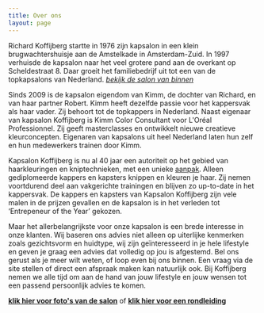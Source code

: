 ```yaml
---
title: Over ons
layout: page
---
```


Richard Koffijberg startte in 1976 zijn kapsalon in een klein brugwachtershuisje aan de Amstelkade in Amsterdam-Zuid. In 1997 verhuisde de kapsalon naar het veel grotere pand aan de overkant op Scheldestraat 8. Daar groeit het familiebedrijf uit tot een van de topkapsalons van Nederland.&nbsp;[*bekijk de salon van binnen*](https://www.google.nl/maps/uv?hl=nl&amp;pb=!1s0x47c609f52b889af9%3A0xa0d852e46cb77f93!2m19!2m2!1i80!2i80!3m1!2i20!16m13!1b1!2m2!1m1!1e1!2m2!1m1!1e3!2m2!1m1!1e5!2m2!1m1!1e4!3m1!7e115!4s%2Fmaps%2Fplace%2Fkoffijberg%2Bhair%2F%4052.3478303%2C4.8910038%2C3a%2C75y%2C278.21h%2C90t%2Fdata%3D*213m4*211e1*213m2*211srA0saFomM0IAAAQvxR2meQ*212e0*214m2*213m1*211s0x0%3A0xa0d852e46cb77f93!5skoffijberg%20hair%20-%20Google%20zoeken&amp;imagekey=!1e2!2srA0saFomM0IAAAQvxR2meQ&amp;sa=X&amp;ved=0ahUKEwiLzbDa4YLRAhVQdFAKHYRjAHYQoB8IjQEwEg)

Sinds 2009 is de kapsalon eigendom van Kimm, de dochter van Richard, en van haar partner Robert. Kimm heeft dezelfde passie voor het kappersvak als haar vader. Zij behoort tot de topkappers in Nederland. Naast eigenaar van kapsalon Koffijberg is Kimm Color Consultant voor L'Or&eacute;al Professionnel. Zij geeft masterclasses en ontwikkelt nieuwe creatieve kleurconcepten. Eigenaren van kapsalons uit heel Nederland laten hun zelf en hun medewerkers trainen door Kimm.

Kapsalon Koffijberg is nu al 40 jaar een autoriteit op het gebied van haarkleuringen en kniptechnieken, met een unieke [aanpak](/aanpak). Alleen gediplomeerde kappers en kapsters knippen en kleuren je haar. Zij nemen voortdurend deel aan vakgerichte trainingen en blijven zo up-to-date in het kappersvak. De kappers en kapsters van Kapsalon Koffijberg zijn vele malen in de prijzen gevallen en de kapsalon is in het verleden tot ‘Entrepeneur of the Year’ gekozen.

Maar het allerbelangrijkste voor onze kapsalon is een brede interesse in onze klanten. Wij baseren ons advies niet alleen op uiterlijke kenmerken zoals gezichtsvorm en huidtype, wij zijn ge&iuml;nteresseerd in je hele lifestyle en geven je graag een advies dat volledig op jou is afgestemd. Bel ons gerust als je meer wilt weten, of loop even bij ons binnen. Een vraag via de site stellen of direct een afspraak maken kan natuurlijk ook. Bij Koffijberg nemen we alle tijd om aan de hand van jouw lifestyle en jouw wensen tot een passend persoonlijk advies te komen.

**[klik hier voor foto's van de salon](https://photos.google.com/share/AF1QipOJti8OeHzM6kd3MyzHAuHhZ-PtFqGDrupw9_zhqss0avv0DzEDnDC_80w-rfqRGA?key=MWNIVkpya2Y1U3JJN0FGMW5tbXJlaVkxYjhJZjZR)** of [**klik hier voor een rondleiding**](https://www.google.nl/maps/uv?hl=nl&amp;pb=!1s0x47c609f52b889af9%3A0xa0d852e46cb77f93!2m19!2m2!1i80!2i80!3m1!2i20!16m13!1b1!2m2!1m1!1e1!2m2!1m1!1e3!2m2!1m1!1e5!2m2!1m1!1e4!3m1!7e115!4s%2Fmaps%2Fplace%2Fkoffijberg%2Bhair%2F%4052.3478303%2C4.8910038%2C3a%2C75y%2C278.21h%2C90t%2Fdata%3D*213m4*211e1*213m2*211srA0saFomM0IAAAQvxR2meQ*212e0*214m2*213m1*211s0x0%3A0xa0d852e46cb77f93!5skoffijberg%20hair%20-%20Google%20zoeken&amp;imagekey=!1e2!2srA0saFomM0IAAAQvxR2meQ&amp;sa=X&amp;ved=0ahUKEwiLzbDa4YLRAhVQdFAKHYRjAHYQoB8IjQEwEg)